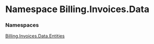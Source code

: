 # <a id="Billing_Invoices_Data"></a> Namespace Billing.Invoices.Data

### Namespaces

 [Billing.Invoices.Data.Entities](Billing.Invoices.Data.Entities.md)

